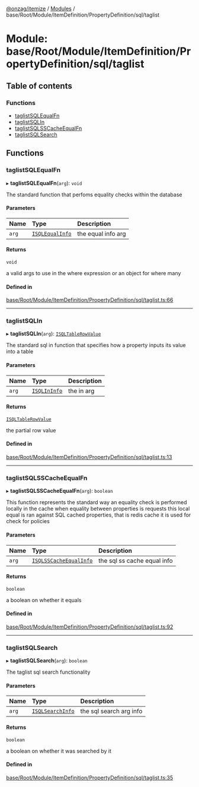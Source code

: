 [@onzag/itemize](../README.md) / [Modules](../modules.md) / base/Root/Module/ItemDefinition/PropertyDefinition/sql/taglist

# Module: base/Root/Module/ItemDefinition/PropertyDefinition/sql/taglist

## Table of contents

### Functions

- [taglistSQLEqualFn](base_Root_Module_ItemDefinition_PropertyDefinition_sql_taglist.md#taglistsqlequalfn)
- [taglistSQLIn](base_Root_Module_ItemDefinition_PropertyDefinition_sql_taglist.md#taglistsqlin)
- [taglistSQLSSCacheEqualFn](base_Root_Module_ItemDefinition_PropertyDefinition_sql_taglist.md#taglistsqlsscacheequalfn)
- [taglistSQLSearch](base_Root_Module_ItemDefinition_PropertyDefinition_sql_taglist.md#taglistsqlsearch)

## Functions

### taglistSQLEqualFn

▸ **taglistSQLEqualFn**(`arg`): `void`

The standard function that perfoms equality checks within the database

#### Parameters

| Name | Type | Description |
| :------ | :------ | :------ |
| `arg` | [`ISQLEqualInfo`](../interfaces/base_Root_Module_ItemDefinition_PropertyDefinition_types.ISQLEqualInfo.md) | the equal info arg |

#### Returns

`void`

a valid args to use in the where expression or an object
for where many

#### Defined in

[base/Root/Module/ItemDefinition/PropertyDefinition/sql/taglist.ts:66](https://github.com/onzag/itemize/blob/5c2808d3/base/Root/Module/ItemDefinition/PropertyDefinition/sql/taglist.ts#L66)

___

### taglistSQLIn

▸ **taglistSQLIn**(`arg`): [`ISQLTableRowValue`](../interfaces/base_Root_sql.ISQLTableRowValue.md)

The standard sql in function that specifies how a property inputs its value
into a table

#### Parameters

| Name | Type | Description |
| :------ | :------ | :------ |
| `arg` | [`ISQLInInfo`](../interfaces/base_Root_Module_ItemDefinition_PropertyDefinition_types.ISQLInInfo.md) | the in arg |

#### Returns

[`ISQLTableRowValue`](../interfaces/base_Root_sql.ISQLTableRowValue.md)

the partial row value

#### Defined in

[base/Root/Module/ItemDefinition/PropertyDefinition/sql/taglist.ts:13](https://github.com/onzag/itemize/blob/5c2808d3/base/Root/Module/ItemDefinition/PropertyDefinition/sql/taglist.ts#L13)

___

### taglistSQLSSCacheEqualFn

▸ **taglistSQLSSCacheEqualFn**(`arg`): `boolean`

This function represents the standard way an equality check
is performed locally in the cache when equality between properties is requests
this local equal is ran against SQL cached properties, that is redis cache
it is used for check for policies

#### Parameters

| Name | Type | Description |
| :------ | :------ | :------ |
| `arg` | [`ISQLSSCacheEqualInfo`](../interfaces/base_Root_Module_ItemDefinition_PropertyDefinition_types.ISQLSSCacheEqualInfo.md) | the sql ss cache equal info |

#### Returns

`boolean`

a boolean on whether it equals

#### Defined in

[base/Root/Module/ItemDefinition/PropertyDefinition/sql/taglist.ts:92](https://github.com/onzag/itemize/blob/5c2808d3/base/Root/Module/ItemDefinition/PropertyDefinition/sql/taglist.ts#L92)

___

### taglistSQLSearch

▸ **taglistSQLSearch**(`arg`): `boolean`

The taglist sql search functionality

#### Parameters

| Name | Type | Description |
| :------ | :------ | :------ |
| `arg` | [`ISQLSearchInfo`](../interfaces/base_Root_Module_ItemDefinition_PropertyDefinition_types.ISQLSearchInfo.md) | the sql search arg info |

#### Returns

`boolean`

a boolean on whether it was searched by it

#### Defined in

[base/Root/Module/ItemDefinition/PropertyDefinition/sql/taglist.ts:35](https://github.com/onzag/itemize/blob/5c2808d3/base/Root/Module/ItemDefinition/PropertyDefinition/sql/taglist.ts#L35)

